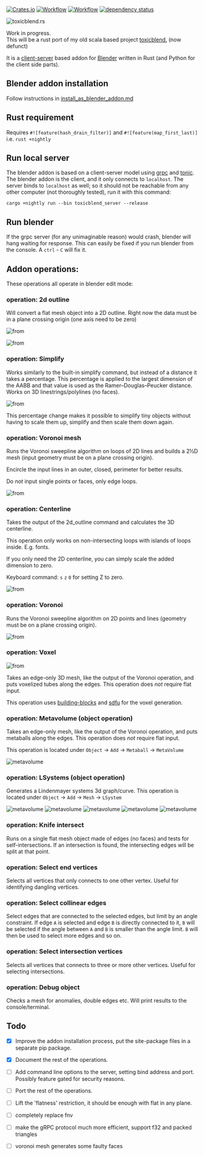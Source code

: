 [![Crates.io](https://meritbadge.herokuapp.com/toxicblend)](https://crates.io/crates/toxicblend)
[![Workflow](https://github.com/eadf/toxicblend.rs/workflows/Rust/badge.svg)](https://github.com/eadf/toxicblend.rs/workflows/Rust/badge.svg)
[![Workflow](https://github.com/eadf/toxicblend.rs/workflows/Clippy/badge.svg)](https://github.com/eadf/toxicblend.rs/workflows/Clippy/badge.svg)
[![dependency status](https://deps.rs/crate/toxicblend/0.0.8/status.svg)](https://deps.rs/crate/toxicblend/0.0.8)


![toxicblend.rs](img/header.png)

Work in progress.\
This will be a rust port of my old scala based project [toxicblend.](https://github.com/toxicblend/toxicblend) (now defunct)

It is a [client-server](https://grpc.io) based addon for [Blender](blender.org) written in Rust (and Python for the client side parts).  

## Blender addon installation
Follow instructions in [install_as_blender_addon.md](blender_addon/install_as_blender_addon.md)

## Rust requirement

Requires `#![feature(hash_drain_filter)]` and `#![feature(map_first_last)]` i.e. `rust +nightly`

## Run local server
The blender addon is based on a client-server model using [grpc](https://grpc.io) and [tonic](https://github.com/hyperium/tonic).
The blender addon is the client, and it only connects to `localhost`.
The server binds to `localhost` as well; so it should not be reachable from any other computer (not thoroughly tested), run it with this command:
```
cargo +nightly run --bin toxicblend_server --release
```

## Run blender
If the grpc server (for any unimaginable reason) would crash, blender will hang waiting for response.
This can easily be fixed if you run blender from the console. A `ctrl` - `C` will fix it.

## Addon operations:

These operations all operate in blender edit mode:

### operation: 2d outline

Will convert a flat mesh object into a 2D outline. Right now the data must be in a plane crossing origin (one axis need to be zero)

![from](img/2d_outline_from.png)

![from](img/2d_outline_to.png)

### operation: Simplify

Works similarly to the built-in simplify command, but instead of a distance it takes a percentage.
This percentage is applied to the largest dimension of the AABB and that value is used as the Ramer–Douglas–Peucker distance.
Works on 3D linestrings/polylines (no faces).

![from](img/simplify.png)

This percentage change makes it possible to simplify tiny objects without having to scale them up, simplify and then scale them down again.

### operation: Voronoi mesh
Runs the Voronoi sweepline algorithm on loops of 2D lines and builds a 2½D mesh (input geometry must be on a plane crossing origin).

Encircle the input lines in an outer, closed, perimeter for better results.

Do *not* input single points or faces, only edge loops.

![from](img/voronoi_mesh.png)

### operation: Centerline

Takes the output of the 2d_outline command and calculates the 3D centerline.

This operation only works on non-intersecting loops with islands of loops inside. E.g. fonts.

If you only need the 2D centerline, you can simply scale the added dimension to zero.

Keyboard command: `s` `z` `0` for setting Z to zero.

![from](img/centerline.png)

### operation: Voronoi
Runs the Voronoi sweepline algorithm on 2D points and lines (geometry must be on a plane crossing origin).

![from](img/voronoi.png)

### operation: Voxel

![from](img/voxel.png)

Takes an edge-only 3D mesh, like the output of the Voronoi operation, and puts voxelized tubes along the edges.
This operation does *not* require flat input.

This operation uses [building-blocks](https://crates.io/crates/building-blocks) and [sdfu](https://crates.io/crates/sdfu) for the voxel generation.

### operation: Metavolume (object operation)
Takes an edge-only mesh, like the output of the Voronoi operation, and puts metaballs along the edges.
This operation does *not* require flat input.

This operation is located under `Object` -> `Add` -> `Metaball` -> `MetaVolume`

![metavolume](img/metavolume.png)

### operation: LSystems (object operation)
Generates a Lindenmayer systems 3d graph/curve. 
This operation is located under `Object` -> `Add` -> `Mesh` -> `LSystem`

![metavolume](img/dragon_3d.png)
![metavolume](img/lsystems.png)
![metavolume](img/plant2.png)
![metavolume](img/arrowhead.png)
![metavolume](img/hilbert_3d.png)
### operation: Knife intersect

Runs on a single flat mesh object made of edges (no faces) and tests for self-intersections.
If an intersection is found, the intersecting edges will be split at that point.

### operation: Select end vertices

Selects all vertices that only connects to one other vertex. Useful for identifying dangling vertices.

### operation: Select collinear edges

Select edges that are connected to the selected edges, but limit by an angle constraint.
If edge `A` is selected and edge `B` is directly connected to it, `B` will be selected if the angle between `A` and `B` 
is smaller than the angle limit. `B` will then be used to select more edges and so on.

### operation: Select intersection vertices

Selects all vertices that connects to three or more other vertices. Useful for selecting intersections.

### operation: Debug object

Checks a mesh for anomalies, double edges etc. Will print results to the console/terminal.

## Todo

- [X] Improve the addon installation process, put the site-package files in a separate pip package.
- [X] Document the rest of the operations.
- [ ] Add command line options to the server, setting bind address and port. Possibly feature gated for security reasons.
- [ ] Port the rest of the operations.
- [ ] Lift the 'flatness' restriction, it should be enough with flat in any plane.
- [ ] completely replace fnv
- [ ] make the gRPC protocol much more efficient, support f32 and packed triangles 
- [ ] voronoi mesh generates some faulty faces 

